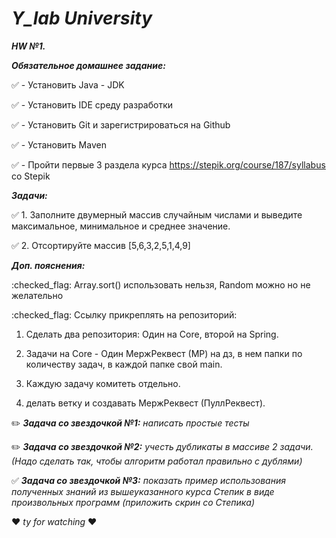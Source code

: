 # ***Y_lab University*** 
***HW №1.***

***Обязательное домашнее задание:***

 :white_check_mark: - Установить Java - JDK

 :white_check_mark: - Установить IDE среду разработки

 :white_check_mark: - Установить Git и зарегистрироваться на Github

 :white_check_mark: - Установить Maven

 :white_check_mark: - Пройти первые 3 раздела курса https://stepik.org/course/187/syllabus со Stepik

***Задачи:***

 :white_check_mark: 1. Заполните двумерный массив случайным числами и выведите максимальное, минимальное и среднее значение.

 :white_check_mark: 2. Отсортируйте массив [5,6,3,2,5,1,4,9]



***Доп. пояснения:***

:checked_flag: Array.sort() использовать нельзя, Random можно но не желательно

:checked_flag: Ссылку прикреплять на репозиторий:

1. Сделать два репозитория: Один на Core, второй на Spring.

2. Задачи на Core - Один МержРеквест (МР) на дз, в нем папки по количеству задач, в каждой папке свой main.

3. Каждую задачу комитеть отдельно.

4. делать ветку и создавать МержРеквест (ПуллРеквест).


:pencil2: ***Задача со звездочкой №1:***  *написать простые тесты*

:pencil2: ***Задача со звездочкой №2:*** *учесть дубликаты в массиве 2 задачи. (Надо сделать так, чтобы алгоритм работал правильно с дублями)*

 :white_check_mark: ***Задача со звездочкой №3:*** *показать пример использования полученных знаний из вышеуказанного курса Степик в виде произвольных программ (приложить скрин со Степика)*



:heart: *ty for watching* :heart:
